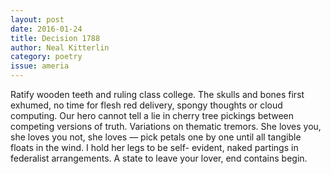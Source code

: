 ```yaml
---
layout: post 
date: 2016-01-24
title: Decision 1788
author: Neal Kitterlin
category: poetry
issue: ameria
---
```

Ratify wooden teeth and ruling class college. The skulls and bones first exhumed, no time for flesh red delivery, spongy thoughts or cloud computing. Our hero cannot tell a lie in cherry tree pickings between competing versions of truth. Variations on thematic tremors. She loves you, she loves you not, she loves — pick petals one by one until all tangible floats in the wind. I hold her legs to be self- evident, naked partings in federalist arrangements. A state to leave your lover, end contains begin.